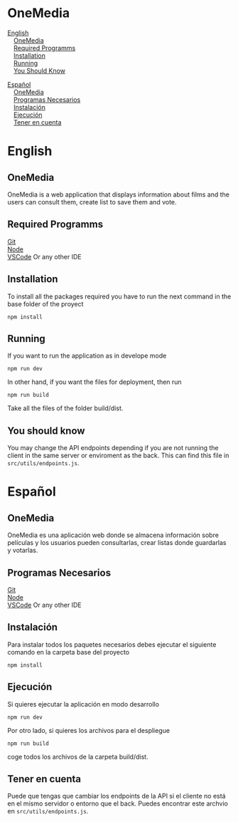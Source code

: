 # OneMedia

[English](#English)    
&emsp;[OneMedia](#OneMedia)  
&emsp;[Required Programms](#required-programms)  
&emsp;[Installation](#installation)  
&emsp;[Running](#running)  
&emsp;[You Should Know](#you-should-know)  

[Español](#Español)  
&emsp;[OneMedia](#OneMedia-1)  
&emsp;[Programas Necesarios](#programas-necesarios)  
&emsp;[Instalación](#instalación)   
&emsp;[Ejecución](#ejecución)    
&emsp;[Tener en cuenta](#tener-en-cuenta)  

# English

## OneMedia

OneMedia is a web application that displays information about films and the users can consult them, create list to save them and vote.

## Required Programms

[Git](https://git-scm.com/downloads)  
[Node](https://nodejs.org/en)  
[VSCode](https://code.visualstudio.com/) Or any other IDE

## Installation

To install all the packages required you have to run the next command in the base folder of the proyect

```
npm install
```

## Running

If you want to run the application as in develope mode

```
npm run dev
```

In other hand, if you want the files for deployment, then run

```
npm run build
```

Take all the files of the folder build/dist.

## You should know
You may change the API endpoints depending if you are not running the client in the same server or enviroment as the back. This can find this file in `src/utils/endpoints.js`.

# Español

## OneMedia

OneMedia es una aplicación web donde se almacena información sobre películas y los usuarios pueden consultarlas, crear listas donde guardarlas y votarlas.

## Programas Necesarios

[Git](https://git-scm.com/downloads)  
[Node](https://nodejs.org/en)  
[VSCode](https://code.visualstudio.com/) Or any other IDE

## Instalación

Para instalar todos los paquetes necesarios debes ejecutar el siguiente comando en la carpeta base del proyecto

```
npm install
```

## Ejecución

Si quieres ejecutar la aplicación en modo desarrollo

```
npm run dev
```

Por otro lado, si quieres los archivos para el despliegue

```
npm run build
```

coge todos los archivos de la carpeta build/dist.

## Tener en cuenta
Puede que tengas que cambiar los endpoints de la API si el cliente no está en el mismo servidor o entorno que el back. Puedes encontrar este archvio en `src/utils/endpoints.js`.
